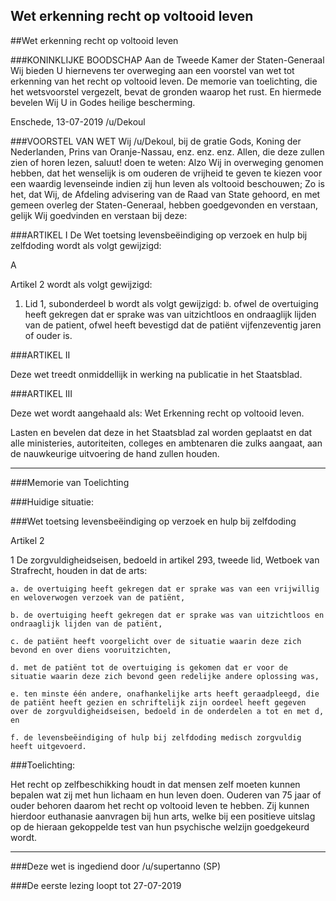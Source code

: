 ## Wet erkenning recht op voltooid leven 
 
##Wet erkenning recht op voltooid leven

###KONINKLIJKE BOODSCHAP
Aan de Tweede Kamer der Staten-Generaal
Wij bieden U hiernevens ter overweging aan een voorstel van wet tot erkenning van het recht op voltooid leven. De memorie van toelichting, die het wetsvoorstel vergezelt, bevat de gronden waarop het rust. En hiermede bevelen Wij U in Godes heilige bescherming.

Enschede, 13-07-2019 /u/Dekoul

###VOORSTEL VAN WET
Wij /u/Dekoul, bij de gratie Gods, Koning der Nederlanden, Prins van Oranje-Nassau, enz. enz. enz. Allen, die deze zullen zien of horen lezen, saluut! doen te weten: Alzo Wij in overweging genomen hebben, dat het wenselijk is om ouderen de vrijheid te geven te kiezen voor een waardig levenseinde indien zij hun leven als voltooid beschouwen; Zo is het, dat Wij, de Afdeling advisering van de Raad van State gehoord, en met gemeen overleg der Staten-Generaal, hebben goedgevonden en verstaan, gelijk Wij goedvinden en verstaan bij deze:

###ARTIKEL I
De Wet toetsing levensbeëindiging op verzoek en hulp bij zelfdoding wordt als volgt gewijzigd:

A

Artikel 2 wordt als volgt gewijzigd:

1. Lid 1, subonderdeel b wordt als volgt gewijzigd:
    b. ofwel de overtuiging heeft gekregen dat er sprake was van uitzichtloos en ondraaglijk lijden van de patient, ofwel heeft bevestigd dat de patiënt vijfenzeventig jaren of ouder is.

###ARTIKEL II

Deze wet treedt onmiddellijk in werking na publicatie in het Staatsblad.

###ARTIKEL III

Deze wet wordt aangehaald als: Wet Erkenning recht op voltooid leven.

Lasten en bevelen dat deze in het Staatsblad zal worden geplaatst en dat alle ministeries, autoriteiten, colleges en ambtenaren die zulks aangaat, aan de nauwkeurige uitvoering de hand zullen houden.

---
###Memorie van Toelichting

###Huidige situatie:

###Wet toetsing levensbeëindiging op verzoek en hulp bij zelfdoding

Artikel 2

1 De zorgvuldigheidseisen, bedoeld in artikel 293, tweede lid, Wetboek van Strafrecht, houden in dat de arts:

    a. de overtuiging heeft gekregen dat er sprake was van een vrijwillig en weloverwogen verzoek van de patiënt,

    b. de overtuiging heeft gekregen dat er sprake was van uitzichtloos en ondraaglijk lijden van de patiënt,

    c. de patiënt heeft voorgelicht over de situatie waarin deze zich bevond en over diens vooruitzichten,

    d. met de patiënt tot de overtuiging is gekomen dat er voor de situatie waarin deze zich bevond geen redelijke andere oplossing was,

    e. ten minste één andere, onafhankelijke arts heeft geraadpleegd, die de patiënt heeft gezien en schriftelijk zijn oordeel heeft gegeven over de zorgvuldigheidseisen, bedoeld in de onderdelen a tot en met d, en

    f. de levensbeëindiging of hulp bij zelfdoding medisch zorgvuldig heeft uitgevoerd.

###Toelichting:

Het recht op zelfbeschikking houdt in dat mensen zelf moeten kunnen bepalen wat zij met hun lichaam en hun leven doen. Ouderen van 75 jaar of ouder behoren daarom het recht op voltooid leven te hebben. Zij kunnen hierdoor euthanasie aanvragen bij hun arts, welke bij een positieve uitslag op de hieraan gekoppelde test van hun psychische welzijn goedgekeurd wordt.

---

###Deze wet is ingediend door /u/supertanno (SP)

###De eerste lezing loopt tot 27-07-2019